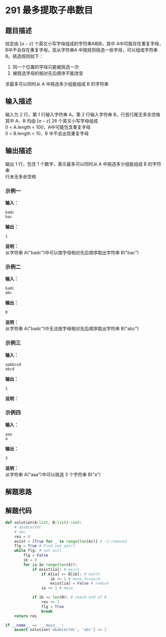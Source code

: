 # 291 最多提取子串数目

## 题目描述
给定由 $[a - z]$ 个英文小写字母组成的字符串A和B，其中 A中可能存在重复字母，B中不会存在重复字母。现从字符串A 中按规则挑选一些字母，可以组成字符串B。挑选规则如下：
1) 同一个位置的字母只能被挑选一次
1) 被挑选字母的相对先后顺序不能改变

求最多可以同时从 A 中挑选多少组能组成 B 的字符串

## 输入描述
输入为 2 行，第 1 行输入字符串 A，第 2 行输入字符串 B，行首行尾无多余空格 \
其中 A、B 均由 $[a - z]$ 26 个英文小写字母组成 \
0 < A.length < 100，A中可能包含重复字母 \
0 < B.length < 10，B 中不会出现重复字母

## 输出描述
输出 1 行，包含 1 个数字，表示最多可以同时从 A 中挑选多少组能组成 B 的字符串 \
行末无多余空格

### 示例一
**输入：**
```shell
badc
bac
```

**输出：**
```shell
1
```
**说明：**  
从字符串 A("badc")中可以按字母相对先后顺序取出字符串 B("bac")

### 示例二
**输入：**
```shell
badc
abc
```

**输出：**
```shell
0
```
**说明：**  
从字符串 A("badc")中无法按字母相对先后顺序取出字符串 B("abc")

### 示例三
**输入：**
```shell
aabbcxd
abcd
```

**输出：**
```shell
1
```

**说明：**  

### 示例四
**输入：**
```shell
aaa
a
```

**输出：**
```shell
3
```

**说明：**  
从字符串 A("aaa")中可以挑选 3 个字符串 B("a")
## 解题思路

## 解题代码

```python
def solution(A:list, B:list)->int:
	# ababcecfdc
	# abc
	res = 0
	exist = [True for _ in range(len(A))] # -1:removed
	flg = True # Find one pair?
	while flg: # not null
		flg = False
		ib = 0
		for ia in range(len(A)):
			if exist[ia]: # exist
				if A[ia] == B[ib]: # match 
					ib += 1 # move forward
					exist[ia] = False # remove 
				ia += 1 # move 

			if ib == len(B): # reach end of B
				res += 1
				flg = True
				break
	return res

if __name__ == '__main__':
    assert solution('ababcecfdc', 'abc') == 2
```